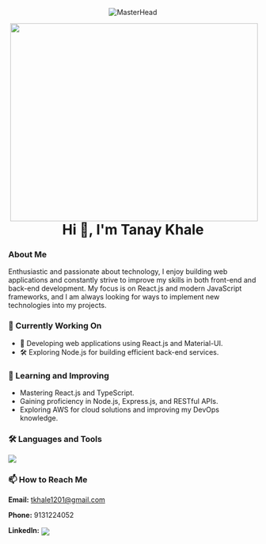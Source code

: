 <!-- MasterHead Image -->
<p align="center">
    <img src="https://maruf001-mt.github.io/Premium-Delivery/web.gif" alt="MasterHead">
</p>
<img align="right" height=400 width=500 
    src="https://camo.githubusercontent.com/4d9f5ecceb711eec6e2018f38a5677dc657c9738d4a65ba3b928c41c0a45b439/68747470733a2f2f6d69726f2e6d656469756d2e636f6d2f6d61782f313336302f302a37513379765349765f7430696f4a2d5a2e676966"></img>
<!-- Heading -->
<h1 align="center"> Hi 👋, I'm Tanay Khale</h1>

<h3>About Me</h3> 
Enthusiastic and passionate about technology,
I enjoy building web applications and constantly strive to improve my skills in both front-end and back-end development.  
My focus is on React.js and modern JavaScript frameworks, and I am always looking for ways to implement new technologies into my projects.

<h3>🔭 Currently Working On</h3>
<ul>
<li>🚀 Developing web applications using React.js and Material-UI.</li>
<li> 🛠 Exploring Node.js for building efficient back-end services.</li></ul>

 <h3>🌱 Learning and Improving</h3>
 <ul>
<li>Mastering React.js and TypeScript.</li>
<li>Gaining proficiency in Node.js, Express.js, and RESTful APIs.</li>
<li>Exploring AWS for cloud solutions and improving my DevOps knowledge.</li></ul>

<h3>🛠 Languages and Tools</h3>
<p align="left"><a href="https://skillicons.dev">
    <img src="https://skillicons.dev/icons?i=html,css,js,ts,react,materialui,vite,nodejs,aws,bootstrap,c,cpp,java,mongodb,mysql,spring,figma,firebase,git,github," />
  </a></p>

<h3>📫 How to Reach Me</h3>  
<p>
    <strong>Email:</strong> <a href="mailto:tkhale1201@gmail.com">tkhale1201@gmail.com</a>  
</p>
<p>
    <strong>Phone:</strong> 9131224052  
</p>
<p>
    <strong>LinkedIn:</strong>  
    <a href="https://linkedin.com/in/tanay-khale12">
        <img align="center" src="https://skillicons.dev/icons?i=linkedin" />
    </a>
</p>
